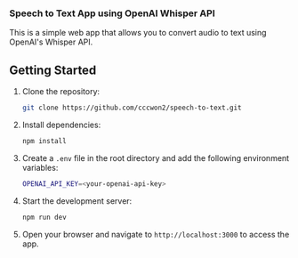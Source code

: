 ### Speech to Text App using OpenAI Whisper API

This is a simple web app that allows you to convert audio to text using OpenAI's Whisper API.

## Getting Started

1. Clone the repository:

   ```bash
   git clone https://github.com/cccwon2/speech-to-text.git
   ```

2. Install dependencies:

   ```bash
   npm install
   ```

3. Create a `.env` file in the root directory and add the following environment variables:

   ```bash
   OPENAI_API_KEY=<your-openai-api-key>
   ```

4. Start the development server:

   ```bash
   npm run dev
   ```

5. Open your browser and navigate to `http://localhost:3000` to access the app.
